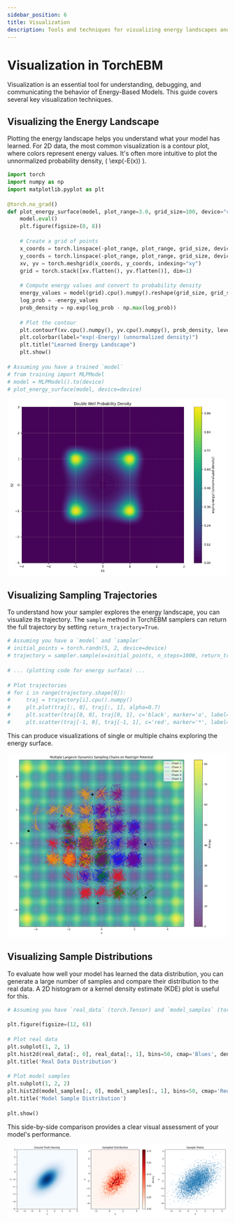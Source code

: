 ```yaml
---
sidebar_position: 6
title: Visualization
description: Tools and techniques for visualizing energy landscapes and sampling results in TorchEBM.
---
```


# Visualization in TorchEBM

Visualization is an essential tool for understanding, debugging, and communicating the behavior of Energy-Based Models. This guide covers several key visualization techniques.

## Visualizing the Energy Landscape

Plotting the energy landscape helps you understand what your model has learned. For 2D data, the most common visualization is a contour plot, where colors represent energy values. It's often more intuitive to plot the unnormalized probability density, \( \exp(-E(x)) \).

```python
import torch
import numpy as np
import matplotlib.pyplot as plt

@torch.no_grad()
def plot_energy_surface(model, plot_range=3.0, grid_size=100, device="cpu"):
    model.eval()
    plt.figure(figsize=(8, 8))
    
    # Create a grid of points
    x_coords = torch.linspace(-plot_range, plot_range, grid_size, device=device)
    y_coords = torch.linspace(-plot_range, plot_range, grid_size, device=device)
    xv, yv = torch.meshgrid(x_coords, y_coords, indexing="xy")
    grid = torch.stack([xv.flatten(), yv.flatten()], dim=1)

    # Compute energy values and convert to probability density
    energy_values = model(grid).cpu().numpy().reshape(grid_size, grid_size)
    log_prob = -energy_values
    prob_density = np.exp(log_prob - np.max(log_prob))

    # Plot the contour
    plt.contourf(xv.cpu().numpy(), yv.cpu().numpy(), prob_density, levels=50, cmap="viridis")
    plt.colorbar(label="exp(-Energy) (unnormalized density)")
    plt.title("Learned Energy Landscape")
    plt.show()

# Assuming you have a trained `model`
# from training import MLPModel
# model = MLPModel().to(device)
# plot_energy_surface(model, device=device)
```

![Probability Density](../assets/images/visualization/probability_density.png)

## Visualizing Sampling Trajectories

To understand how your sampler explores the energy landscape, you can visualize its trajectory. The `sample` method in TorchEBM samplers can return the full trajectory by setting `return_trajectory=True`.

```python
# Assuming you have a `model` and `sampler`
# initial_points = torch.randn(5, 2, device=device)
# trajectory = sampler.sample(x=initial_points, n_steps=1000, return_trajectory=True)

# ... (plotting code for energy surface) ...

# Plot trajectories
# for i in range(trajectory.shape[0]):
#     traj = trajectory[i].cpu().numpy()
#     plt.plot(traj[:, 0], traj[:, 1], alpha=0.7)
#     plt.scatter(traj[0, 0], traj[0, 1], c='black', marker='o', label='Start' if i == 0 else "")
#     plt.scatter(traj[-1, 0], traj[-1, 1], c='red', marker='*', label='End' if i == 0 else "")
```

This can produce visualizations of single or multiple chains exploring the energy surface.

![Multiple Sampling Chains](../assets/images/samplers/multiple_chains.png)

## Visualizing Sample Distributions

To evaluate how well your model has learned the data distribution, you can generate a large number of samples and compare their distribution to the real data. A 2D histogram or a kernel density estimate (KDE) plot is useful for this.

```python
# Assuming you have `real_data` (torch.Tensor) and `model_samples` (torch.Tensor)

plt.figure(figsize=(12, 6))

# Plot real data
plt.subplot(1, 2, 1)
plt.hist2d(real_data[:, 0], real_data[:, 1], bins=50, cmap='Blues', density=True)
plt.title('Real Data Distribution')

# Plot model samples
plt.subplot(1, 2, 2)
plt.hist2d(model_samples[:, 0], model_samples[:, 1], bins=50, cmap='Reds', density=True)
plt.title('Model Sample Distribution')

plt.show()
```

This side-by-side comparison provides a clear visual assessment of your model's performance.

![Distribution Comparison](../assets/images/visualization/distribution_comparison_updated.png) 